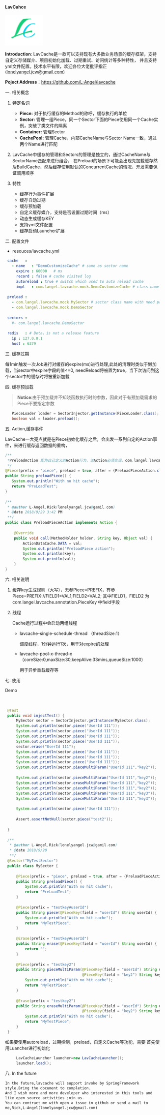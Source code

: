 #### LavCahce


<div style="align: center">
    <img src="./logo.png"/>
</div

> **Introduction**:  LavCache是一款可以支持现有大多数业务场景的缓存框架，支持自定义存储媒介、项目初始化加载、过期重试、访问统计等多种特性，
> 并且支持yml文件配置。技术水平有限，欢迎各位大佬批评指正([lonelyangel.jcw@gmail.com](mailto:lonelyangel.jcw@gmail.com))
> 
> **Poject Address**：https://github.com/L-Angel/lavcache


一. 相关概念
  1. 特定名词
 
     - **Piece:** 对于执行缓存的Method的称呼，缓存执行的单位
     - **Sector:** 管理一组Piece，同一个Sector下面的Piece使用同一个Cache实例，突破了类文件的隔离
     - **Container:** 管理Sector 
     - **CachePool:** 管理Cache，内部CacheName与Sector Name一致，通过两个Name进行匹配
  2. LavCache中缓存的管理和Sectors的管理是独立的，通过CacheName与SectorName匹配来进行组合，
    在Preload的场景下可能会出现先加载缓存然后BuildCache，然后缓存使用默认的ConcurrentCache的情况，开发需要保证调用顺序
  3. 特性
     
     - 缓存行为事件扩展
     - 缓存自动过期
     - 缓存预加载
     - 自定义缓存媒介，支持是否设置过期时间（ms）
     - 动态生成缓存KEY
     - 支持yml文件配置
     - 缓存启动Launcher扩展
     
二. 配置文件
    
  * resouces/lavcache.yml
   ```yaml
    cache   :
      - name   : "DemoCustomizeCache" # same as sector name
        expire : 60000   # ms
        record : false # cache visited log
        autoreload : true # switch which used to auto reload cache
        impl   : com.langel.lavcache.mock.DemoCustomizeCache # class name with implement Cache interface.
    
    preload :
      - com.langel.lavcache.mock.MySector # sector class name with need preload
      - com.langel.lavcache.mock.DemoSector
    
    sectors :
      #- com.langel.lavcache.DemoSector
    
    redis   : # Beta，is not a release feature
      ip : 127.0.0.1
      host : 6379
   ```
  
三. 缓存过期

  每1min触发一次Job进行对缓存的expire(ms)进行处理,此处的清理时类似于懒加载，当sector中expire字段的值<=0,
  needReload将被置为true，当下次访问到这个sector中的缓存时将被重新加载  

四. 缓存预加载

   > **Notice**:由于预加载并不知晓函数执行时的参数，因此对于有预加载需求的Piece不要指定参数 
   
   ```java
      PieceLoader loader = SectorInjector.getInstance(PieceLoader.class);
      boolean val = loader.preload();
   ```
 
五. Action,缓存事件
    
   LavCache一大亮点就是在Piece初始化缓存之后，会出发一系列自定的Action事件，来进行缓存返回数据的重构，
   ```java
   /**
    *PreloadAction 即为自己定义的Action行为，该Action必须实现，com.langel.lavcache.action.Action接口 
    */
   @Piece(prefix = "piece", preload = true, after = {PreloadPieceAction.class})
   public String preloadPiece() {
      System.out.println("With no hit cache");
      return "PreLoadTest";
   }
   
   /**
    * @author L-Angel,Rick(lonelyangel.jcw@gamil.com)
    * @date 2018/9/29 3:42 PM
    **/
   public class PreloadPieceAction implements Action {
   
       @Override
       public void call(MethodHolder holder, String key, Object val) {
           ActionDataCache.DATA = val;
           System.out.println("PreloadPiece action");
           System.out.println(key);
           System.out.println(val);
       }
   }
   ```
六. 相关说明
   1. 缓存key生成规则（大写），无参Piece=PREFIX，有参Piece=PREFIX://FIELD1=VAL1;FIELD2=VAL2;
      其中FIELD1，FIELD2 为 com.langel.lavcache.annotation.PieceKey 中field字段
   
   2. 线程
   
      Cache运行过程中会启动两组线程
      - lavcache-single-schedule-thread （threadSize:1）
      
         调度线程，1分钟运行1次，用于对expire的处理
      
      - lavcache-pool-x-thread-x（coreSize:0,maxSize:30,keepAlive:33mins,queueSize:1000）
        
        用于异步重载缓存等
        
七. 使用
    
  Demo
   ```java
   
   
    @Test
    public void injectTest() {
        MySector sector = SectorInjector.getInstance(MySector.class);
        System.out.println(sector.piece("UserId 111"));
        System.out.println(sector.piece("UserId 111"));
        System.out.println(sector.piece("UserId 111"));
        System.out.println(sector.piece("UserId 111"));
        sector.erase("UserId 111");
        System.out.println(sector.piece("UserId 111"));
        System.out.println(sector.piece("UserId 111"));
        System.out.println(sector.piece("UserId 111"));
        System.out.println(sector.pieceMultiParam("UserId 111","key2"));

        System.out.println(sector.pieceMultiParam("UserId 111","key2"));
        System.out.println(sector.eraseMultiParam("UserId 111","key2"));
        System.out.println(sector.pieceMultiParam("UserId 111","key2"));
        System.out.println(sector.pieceMultiParam("UserId 111","key3"));
        System.out.println(sector.pieceMultiParam("UserId 111","key3"));

        System.out.println(sector.piece("UserId 111"));

        Assert.assertNotNull(sector.piece("test2"));

    }
    
    /**
     * @author L-Angel,Rick(lonelyangel.jcw@gamil.com)
     * @date 2018/9/20
     **/
    @Sector("MyTestSector")
    public class MySector {
    
        @Piece(prefix = "piece", preload = true, after = {PreloadPieceAction.class})
        public String preloadPiece() {
            System.out.println("With no hit cache");
            return "PreLoadTest";
        }
    
        @Piece(prefix = "testkey#userId")
        public String piece(@PieceKey(field = "userId") String userId) {
            System.out.println("With no hit cache");
            return "MyTestPiece";
        }
    
        @Erase(prefix = "testkey#userId")
        public String erase(@PieceKey(field = "userId") String userId) {
            return "";
        }
    
        @Piece(prefix = "testkey2")
        public String pieceMultiParam(@PieceKey(field = "userId") String userId,
                                      @PieceKey(field = "key2") String keys) {
            System.out.println("With no hit cache");
            return "MyTestPiece";
        }
    
        @Erase(prefix = "testkey2")
        public String eraseMultiParam(@PieceKey(field = "userId") String userId,
                                      @PieceKey(field = "key2") String keys) {
            System.out.println("With no hit cache");
            return "MyTestPiece";
        }
    }
   ```  
   如果要使用autoreload，过期控制，preload，自定义Cache等功能，需要
   首先使用Luancher进行初始化
   
   ```java
        LavCacheLauncher launcher=new LavCacheLauncher();
        launcher.load();
   ```
八. In the future

    In the future,lavcache will support invoke by SpringFramework style.Bring the document to completion.
    And I wish more and more developer who interested in this tools and like open source activities join us.
    You can contract me with open a issue in github or send a mail to me,Rick,L-Angel(lonelyangel.jcw@gmail.com)
     
 